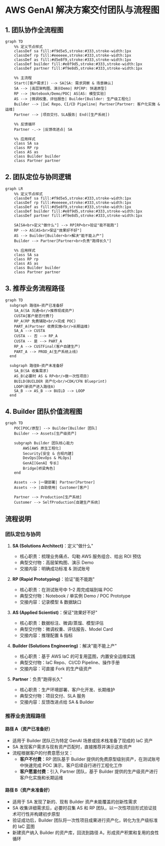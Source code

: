 # AWS GenAI 解决方案交付团队与流程图

## 1. 团队协作全流程图

```mermaid
graph TD
    %% 定义节点样式
    classDef sa fill:#f9d5e5,stroke:#333,stroke-width:1px
    classDef rp fill:#eeeeee,stroke:#333,stroke-width:1px
    classDef as fill:#d5e8f9,stroke:#333,stroke-width:1px
    classDef builder fill:#e8f9d5,stroke:#333,stroke-width:1px
    classDef partner fill:#f9e8d5,stroke:#333,stroke-width:1px

    %% 主流程
    Start([客户需求]) --> SA[SA: 需求洞察 & 场景确认]
    SA --> |高层架构图、演示Demo| RP[RP: 快速原型]
    RP --> |Notebook/Demo/POC| AS[AS: 模型实验]
    AS --> |微调权重、评估报告| Builder[Builder: 生产级工程化]
    Builder --> |IaC Repo、CI/CD Pipeline| Partner[Partner: 客户化实施 & 运维]
    Partner --> |项目交付、SLA服务| End([生产系统])

    %% 反馈循环
    Partner -.-> |反馈改进点| SA

    %% 应用样式
    class SA sa
    class RP rp
    class AS as
    class Builder builder
    class Partner partner
```

## 2. 团队定位与协同逻辑

```mermaid
graph LR
    %% 定义节点样式
    classDef sa fill:#f9d5e5,stroke:#333,stroke-width:1px
    classDef rp fill:#eeeeee,stroke:#333,stroke-width:1px
    classDef as fill:#d5e8f9,stroke:#333,stroke-width:1px
    classDef builder fill:#e8f9d5,stroke:#333,stroke-width:1px
    classDef partner fill:#f9e8d5,stroke:#333,stroke-width:1px

    SA[SA<br>定义"做什么"] --> RP[RP<br>验证"能不能跑"]
    RP --> AS[AS<br>保证"效果好不好"]
    AS --> Builder[Builder<br>解决"能不能上产"]
    Builder --> Partner[Partner<br>负责"跑得长久"]

    %% 应用样式
    class SA sa
    class RP rp
    class AS as
    class Builder builder
    class Partner partner
```

## 3. 推荐业务流程路径

```mermaid
graph TD
  subgraph 路径A—资产已准备好
    SA_A(SA 沟通<br/>推荐现成资产)
    CUSTA{客户是否付费?}
    RP_A(RP 免费辅助<br/>完成 POC)
    PART_A(Partner 收费实施<br/>长期运维)
    SA_A --> CUSTA
    CUSTA -- 否 --> RP_A
    CUSTA -- 是 --> PART_A
    RP_A --> CUSTFinal(客户自建生产)
    PART_A --> PROD_A(生产系统上线)
  end

  subgraph 路径B—资产未准备好
    SA_B(SA 收集需求)
    AS_B(必要时 AS & RP<br/>做一次性项目)
    BUILD(BUILDER 资产化<br/>CDK/CFN Blueprint)
    LOOP(新资产进入路径A)
    SA_B --> AS_B --> BUILD --> LOOP
  end
```

## 4. Builder 团队价值流程图

```mermaid
graph TD
    POC[POC/原型] --> Builder[Builder 团队]
    Builder --> Assets[生产级资产]

    subgraph Builder 团队核心能力
        AWS[AWS 原生工程化]
        Security[安全 & 合规内建]
        DevOps[DevOps & MLOps]
        GenAI[GenAI 专长]
        Bridge[桥梁角色]
    end

    Assets --> |一键部署| Partner[Partner]
    Assets --> |自助使用| Customer[客户]

    Partner --> Production[生产系统]
    Customer --> SelfProduction[自建生产系统]
```

## 流程说明

### 团队定位与协同

1. **SA (Solutions Architect)**：定义"做什么"

   - 核心职责：梳理业务痛点、勾勒 AWS 服务组合、给出 ROI 预估
   - 典型交付物：高层架构图、演示 Demo
   - 交接内容：明确成功标准 & 测试账号

2. **RP (Rapid Prototyping)**：验证"能不能跑"

   - 核心职责：在测试账号中 1–2 周完成端到端 POC
   - 典型交付物：Notebook / 单实例 Demo / POC Prototype
   - 交接内容：记录模型 & 数据缺口

3. **AS (Applied Scientist)**：保证"效果好不好"

   - 核心职责：数据标注、微调/蒸馏、模型评估
   - 典型交付物：微调权重、评估报告、Model Card
   - 交接内容：推理配置 & 指标

4. **Builder (Solutions Engineering)**：解决"能不能上产"

   - 核心职责：基于 AWS IaC 的可复用蓝图，内置安全运维实践
   - 典型交付物：IaC Repo、CI/CD Pipeline、操作手册
   - 交接内容：可直接 Fork 的生产级资产

5. **Partner**：负责"跑得长久"
   - 核心职责：生产环境部署、客户化开发、长期维护
   - 典型交付物：项目交付、SLA 服务
   - 交接内容：反馈改进点给 SA & Builder

### 推荐业务流程路径

#### 路径 A（资产已准备好）

- 适用于 Builder 团队已为特定 GenAI 场景或技术栈准备了现成的 IaC 资产
- SA 发现客户需求与现有资产匹配时，直接推荐并演示这些资产
- 流程根据客户的付费意愿分叉：
  - **客户不付费**：RP 团队基于 Builder 提供的免费原型级别资产，在测试账号中快速完成 POC 演示，客户后续自行进行工程化工作
  - **客户愿意付费**：引入 Partner 团队，基于 Builder 提供的生产级资产进行客户化实施和长期运维

#### 路径 B（资产未准备好）

- 适用于 SA 发现了新的、现有 Builder 资产未能覆盖的创新性需求
- SA 收集详细需求后，必要时召集 AS 和 RP 团队，以一次性项目形式验证技术可行性并构建初步原型
- 验证成功后，Builder 团队将一次性项目成果进行资产化，转化为生产级标准的 IaC 蓝图
- 新建资产纳入 Builder 的资产库，回流到路径 A，形成资产积累和复用的良性循环

